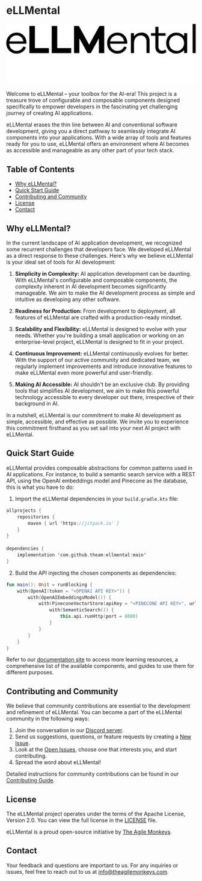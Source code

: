 # eLLMental

![eLLMental](website/static/img/eLLMental-logo-black.png#gh-light-mode-only)
![eLLMental](website/static/img/eLLMental-logo-white.png#gh-dark-mode-only)

Welcome to eLLMental – your toolbox for the AI-era! This project is a treasure trove of configurable and composable components designed specifically to empower developers in the fascinating yet challenging journey of creating AI applications.

eLLMental erases the thin line between AI and conventional software development, giving you a direct pathway to seamlessly integrate AI components into your applications. With a wide array of tools and features ready for you to use, eLLMental offers an environment where AI becomes as accessible and manageable as any other part of your tech stack.

## Table of Contents

- [Why eLLMental?](#why-ellmental)
- [Quick Start Guide](#quick-start-guide)
- [Contributing and Community](#contributing-and-community)
- [License](#license)
- [Contact](#contact)

## Why eLLMental?

In the current landscape of AI application development, we recognized some recurrent challenges that developers face. We developed eLLMental as a direct response to these challenges. Here's why we believe eLLMental is your ideal set of tools for AI development:

1. **Simplicity in Complexity:** AI application development can be daunting. With eLLMental's configurable and composable components, the complexity inherent in AI development becomes significantly manageable. We aim to make the AI development process as simple and intuitive as developing any other software.

2. **Readiness for Production:** From development to deployment, all features of eLLMental are crafted with a production-ready mindset.

3. **Scalability and Flexibility:** eLLMental is designed to evolve with your needs. Whether you're building a small application or working on an enterprise-level project, eLLMental is designed to fit in your project.

4. **Continuous Improvement:** eLLMental continuously evolves for better. With the support of our active community and dedicated team, we regularly implement improvements and introduce innovative features to make eLLMental even more powerful and user-friendly.

5. **Making AI Accessible:** AI shouldn't be an exclusive club. By providing tools that simplifies AI development, we aim to make this powerful technology accessible to every developer out there, irrespective of their background in AI.

In a nutshell, eLLMental is our commitment to make AI development as simple, accessible, and effective as possible. We invite you to experience this commitment firsthand as you set sail into your next AI project with eLLMental.

## Quick Start Guide

eLLMental provides composable abstractions for common patterns used in AI applications. For instance, to build a semantic search service with a REST API, using the OpenAI embeddings model and Pinecone as the database, this is what you have to do:

1. Import the eLLMental dependencies in your `build.gradle.kts` file:

```kotlin
allprojects {
    repositories {
        maven { url 'https://jitpack.io' }
    }
}

dependencies {
    implementation 'com.github.theam:ellmental:main'
}
```

2. Build the API injecting the chosen components as dependencies:

```kotlin
fun main(): Unit = runBlocking {
    with(OpenAI(token = "<OPENAI API KEY>")) {
        with(OpenAIEmbeddingsModel()) {
            with(PineconeVectorStore(apiKey = "<PINECONE API KEY>", url = "<PINECONE API URL>")) {
                with(SemanticSearch()) {
                    this.api.runHttp(port = 8080)
                }
            }
        }
    }
}
```

Refer to our [documentation site](https://kotlin.ellmental.com) to access more learning resources, a comprehensive list of the available components, and guides to use them for different purposes.

## Contributing and Community

We believe that community contributions are essential to the development and refinement of eLLMental. You can become a part of the eLLMental community in the following ways:

1. Join the conversation in our [Discord server](https://discord.gg/34cBbvjjAx).
2. Send us suggestions, questions, or feature requests by creating a [New Issue](https://github.com/theam/ellmental/issues/new).
3. Look at the [Open Issues](https://github.com/theam/ellmental/issues), choose one that interests you, and start contributing.
4. Spread the word about eLLMental!

Detailed instructions for community contributions can be found in our [Contributing Guide](website/CONTRIBUTING.md).

## License

The eLLMental project operates under the terms of the Apache License, Version 2.0. You can view the full license in the [LICENSE](LICENSE) file.

eLLMental is a proud open-source initiative by [The Agile Monkeys](https://www.theagilemonkeys.com/).

## Contact

Your feedback and questions are important to us. For any inquiries or issues, feel free to reach out to us at [info@theagilemonkeys.com](mailto:info@theagilemonkeys.com).